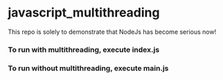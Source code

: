 # javascript_multithreading
This repo is solely to demonstrate that NodeJs has become serious now!


### To run with multithreading, execute index.js 
### To run without multithreading, execute main.js
